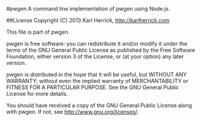 #pwgen
A command line implementation of pwgen using Node.js.

##License
Copyright (C) 2013 Karl Herrick, http://karlherrick.com

This file is part of pwgen.

pwgen is free software: you can redistribute it and/or modify it under the terms of the GNU General Public License as published by the Free Software Foundation, either version 3 of the License, or (at your option) any later version.

pwgen is distributed in the hope that it will be useful, but WITHOUT ANY WARRANTY; without even the implied warranty of MERCHANTABILITY or FITNESS FOR A PARTICULAR PURPOSE. See the GNU General Public License for more details.

You should have received a copy of the GNU General Public License along with pwgen. If not, see http://www.gnu.org/licenses/.
